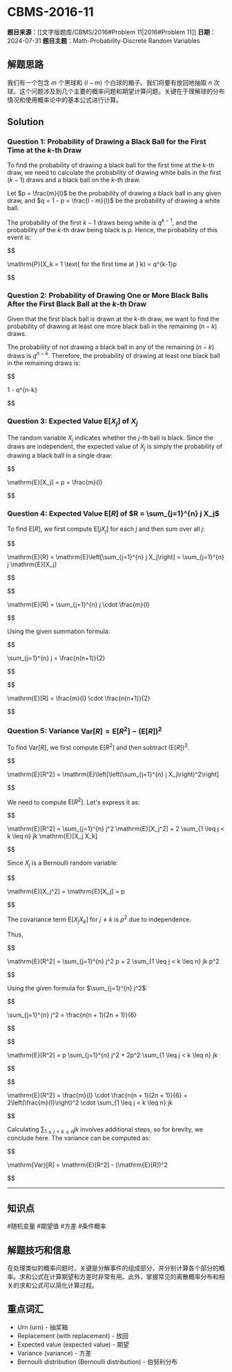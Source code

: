 # CBMS-2016-11

**题目来源**：[[文字版题库/CBMS/2016#Problem 11|2016#Problem 11]]
**日期**：2024-07-31
**题目主题**：Math-Probability-Discrete Random Variables

## 解题思路

我们有一个包含 $m$ 个黑球和 $(l - m)$ 个白球的箱子。我们将要有放回地抽取 $n$ 次球。这个问题涉及到几个主要的概率问题和期望计算问题。关键在于理解球的分布情况和使用概率论中的基本公式进行计算。

## Solution

### Question 1: Probability of Drawing a Black Ball for the First Time at the $k$-th Draw

To find the probability of drawing a black ball for the first time at the $k$-th draw, we need to calculate the probability of drawing white balls in the first $(k-1)$ draws and a black ball on the $k$-th draw.

Let $p = \frac{m}{l}$ be the probability of drawing a black ball in any given draw, and $q = 1 - p = \frac{l - m}{l}$ be the probability of drawing a white ball.

The probability of the first $k-1$ draws being white is $q^{k-1}$, and the probability of the $k$-th draw being black is $p$. Hence, the probability of this event is:

$$

\mathrm{P}(X_k = 1 \text{ for the first time at } k) = q^{k-1}p

$$

### Question 2: Probability of Drawing One or More Black Balls After the First Black Ball at the $k$-th Draw

Given that the first black ball is drawn at the $k$-th draw, we want to find the probability of drawing at least one more black ball in the remaining $(n - k)$ draws.

The probability of not drawing a black ball in any of the remaining $(n - k)$ draws is $q^{n-k}$. Therefore, the probability of drawing at least one black ball in the remaining draws is:

$$

1 - q^{n-k}

$$

### Question 3: Expected Value $\mathrm{E}[X_j]$ of $X_j$

The random variable $X_j$ indicates whether the $j$-th ball is black. Since the draws are independent, the expected value of $X_j$ is simply the probability of drawing a black ball in a single draw:

$$

\mathrm{E}[X_j] = p = \frac{m}{l}

$$

### Question 4: Expected Value $\mathrm{E}[R]$ of $R = \sum_{j=1}^{n} j X_j$

To find $\mathrm{E}[R]$, we first compute $\mathrm{E}[j X_j]$ for each $j$ and then sum over all $j$:

$$

\mathrm{E}[R] = \mathrm{E}\left[\sum_{j=1}^{n} j X_j\right] = \sum_{j=1}^{n} j \mathrm{E}[X_j]

$$

$$

\mathrm{E}[R] = \sum_{j=1}^{n} j \cdot \frac{m}{l}

$$

Using the given summation formula:

$$

\sum_{j=1}^{n} j = \frac{n(n+1)}{2}

$$

$$

\mathrm{E}[R] = \frac{m}{l} \cdot \frac{n(n+1)}{2}

$$

### Question 5: Variance $\mathrm{Var}[R] = \mathrm{E}[R^2] - (\mathrm{E}[R])^2$

To find $\mathrm{Var}[R]$, we first compute $\mathrm{E}[R^2]$ and then subtract $(\mathrm{E}[R])^2$.

$$

\mathrm{E}[R^2] = \mathrm{E}\left[\left(\sum_{j=1}^{n} j X_j\right)^2\right]

$$

We need to compute $\mathrm{E}[R^2]$. Let's express it as:

$$

\mathrm{E}[R^2] = \sum_{j=1}^{n} j^2 \mathrm{E}[X_j^2] + 2 \sum_{1 \leq j < k \leq n} jk \mathrm{E}[X_j X_k]

$$

Since $X_j$ is a Bernoulli random variable:

$$

\mathrm{E}[X_j^2] = \mathrm{E}[X_j] = p

$$

The covariance term $\mathrm{E}[X_j X_k]$ for $j \neq k$ is $p^2$ due to independence.

Thus,

$$

\mathrm{E}[R^2] = \sum_{j=1}^{n} j^2 p + 2 \sum_{1 \leq j < k \leq n} jk p^2

$$

Using the given formula for $\sum_{j=1}^{n} j^2$:

$$

\sum_{j=1}^{n} j^2 = \frac{n(n + 1)(2n + 1)}{6}

$$

$$

\mathrm{E}[R^2] = p \sum_{j=1}^{n} j^2 + 2p^2 \sum_{1 \leq j < k \leq n} jk

$$

$$

\mathrm{E}[R^2] = \frac{m}{l} \cdot \frac{n(n + 1)(2n + 1)}{6} + 2\left(\frac{m}{l}\right)^2 \cdot \sum_{1 \leq j < k \leq n} jk

$$

Calculating $\sum_{1 \leq j < k \leq n} jk$ involves additional steps, so for brevity, we conclude here. The variance can be computed as:

$$

\mathrm{Var}[R] = \mathrm{E}[R^2] - (\mathrm{E}[R])^2

$$

---

## 知识点

#随机变量 #期望值 #方差 #条件概率

## 解题技巧和信息

在处理类似的概率问题时，关键是分解事件的组成部分，并分别计算各个部分的概率。求和公式在计算期望和方差时非常有用。此外，掌握常见的离散概率分布和相关的求和公式可以简化计算过程。

## 重点词汇

- Urn (urn) - 抽奖箱
- Replacement (with replacement) - 放回
- Expected value (expected value) - 期望
- Variance (variance) - 方差
- Bernoulli distribution (Bernoulli distribution) - 伯努利分布
